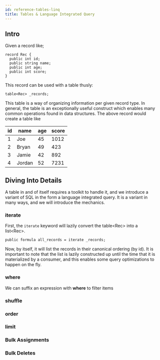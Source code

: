 ```yaml
---
id: reference-tables-linq
title: Tables & Language Integrated Query
---
```


## Intro

Given a record like;

```adama
record Rec {
  public int id;
  public string name;
  public int age;
  public int score;
}
```

This record can be used with a table thusly:

```adama
table<Rec> _records;
```

This table is a way of organizing information per given record type. In general, the table is an exceptionally useful construct which enables many common operations found in data structures. The above record would create a table like

| id | name | age | score |
| --- | --- | --- | --- |
| 1 | Joe | 45 | 1012 |
| 2 | Bryan | 49 | 423 |
| 3 | Jamie | 42 | 892 |
| 4 | Jordan | 52 | 7231 |

## Diving Into Details

A table in and of itself requires a toolkit to handle it, and we introduce a variant of SQL in the form a language integrated query. It is a variant in many ways, and we will introduce the mechanics.

### iterate

First, the ```iterate``` keyword will lazily convert the table&lt;Rec&gt; into a list&lt;Rec&gt;.

```adama
public formula all_records = iterate _records;
```

Now, by itself, it will list the records in their canonical ordering (by id). It is important to note that the list is lazily constructed up until the time that it is materialized by a consumer, and this enables some query optimizations to happen on the fly.

### where

We can suffix an expression with **where** to filter items 

### shuffle

### order

### limit

### Bulk Assignments

### Bulk Deletes

